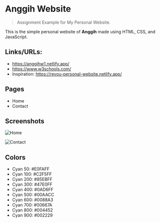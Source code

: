 # Anggih Website

> Assignment Example for My Personal Website.

This is the simple personal website of **Anggih** made using HTML, CSS, and JavaScript.

## Links/URLs:

- <https://anggihw1.netlify.app/>
- <https://www.w3schools.com/>
- Inspiration: <https://revou-personal-website.netlify.app/>

## Pages

- Home
- Contact

## Screenshots

![Home](images/xxxxx.jpg)

![Contact](assets/xxxxx.png)

## Colors

- Cyan 50: #E0FAFF
- Cyan 100: #C2F5FF
- Cyan 200: #85EBFF
- Cyan 300: #47E0FF
- Cyan 400: #0AD6FF
- Cyan 500: #00AACC
- Cyan 600: #0088A3
- Cyan 700: #00667A
- Cyan 800: #004452
- Cyan 900: #002229

